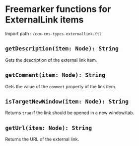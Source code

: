 # Freemarker functions for ExternalLink items

Import path
: `/ccm-cms-types-externallink.ftl`

## `getDescription(item: Node): String`

Gets the description of the external link item.

## `getComment(item: Node): String`

Gets the value of the `comment` property of the link item.

## `isTargetNewWindow(item: Node): String`

Returns `true` if the link should be opened in a new window/tab.

## `getUrl(item: Node): String`

Returns the URL of the external link.